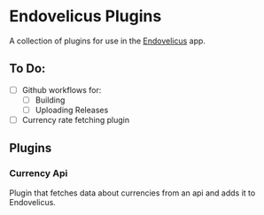 # Endovelicus Plugins
A collection of plugins for use in the [Endovelicus](https://github.com/SrGesus/endovelicus) app.

## To Do:
- [ ] Github workflows for:
  - [ ] Building
  - [ ] Uploading Releases
- [ ] Currency rate fetching plugin

## Plugins

### Currency Api
Plugin that fetches data about currencies from an api and adds it to Endovelicus.
